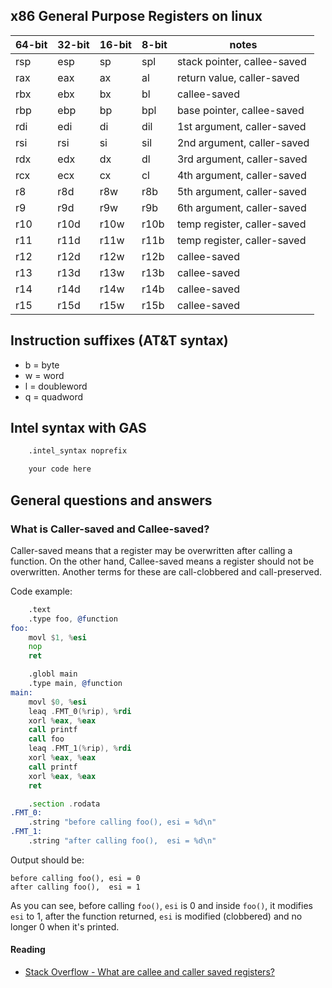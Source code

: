 ## x86 General Purpose Registers on linux

| 64-bit | 32-bit | 16-bit | 8-bit | notes                       |
|--------|--------|--------|-------|-----------------------------|
|   rsp  | esp    | sp     | spl   | stack pointer, callee-saved |
| rax    | eax    | ax     | al    | return value, caller-saved  |
| rbx    | ebx    | bx     | bl    | callee-saved                |
| rbp    | ebp    | bp     | bpl   | base pointer, callee-saved  |
| rdi    | edi    | di     | dil   | 1st argument, caller-saved  |
| rsi    | rsi    | si     | sil   | 2nd argument, caller-saved  |
| rdx    | edx    | dx     | dl    | 3rd argument, caller-saved  |
| rcx    | ecx    | cx     | cl    | 4th argument, caller-saved  |
| r8     | r8d    | r8w    | r8b   | 5th argument, caller-saved  |
| r9     | r9d    | r9w    | r9b   | 6th argument, caller-saved  |
| r10    | r10d   | r10w   | r10b  | temp register, caller-saved |
| r11    | r11d   | r11w   | r11b  | temp register, caller-saved |
| r12    | r12d   | r12w   | r12b  | callee-saved                |
| r13    | r13d   | r13w   | r13b  | callee-saved                |
| r14    | r14d   | r14w   | r14b  | callee-saved                |
| r15    | r15d   | r15w   | r15b  | callee-saved                |

## Instruction suffixes (AT&T syntax)

- b = byte
- w = word
- l = doubleword
- q = quadword

## Intel syntax with GAS

```asm
    .intel_syntax noprefix

    your code here
```

## General questions and answers

### What is Caller-saved and Callee-saved?

Caller-saved means that a register may be overwritten after calling
a function.  On the other hand, Callee-saved means a register should
not be overwritten. Another terms for these are call-clobbered and
call-preserved.

Code example:

```asm
    .text
    .type foo, @function
foo:
    movl $1, %esi
    nop
    ret

    .globl main
    .type main, @function
main:
    movl $0, %esi
    leaq .FMT_0(%rip), %rdi
    xorl %eax, %eax
    call printf
    call foo
    leaq .FMT_1(%rip), %rdi
    xorl %eax, %eax
    call printf
    xorl %eax, %eax
    ret

    .section .rodata
.FMT_0:
    .string "before calling foo(), esi = %d\n"
.FMT_1:
    .string "after calling foo(),  esi = %d\n"
```

Output should be:

```
before calling foo(), esi = 0
after calling foo(),  esi = 1
```

As you can see, before calling `foo()`, `esi` is 0 and inside `foo()`, it
modifies `esi` to 1, after the function returned, `esi` is modified (clobbered)
and no longer 0 when it's printed.

#### Reading

- [Stack Overflow - What are callee and caller saved registers?](https://stackoverflow.com/a/16265609/14092669)
